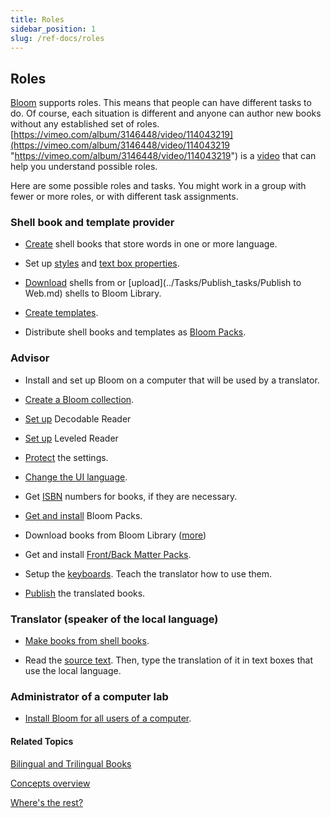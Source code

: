 ```yaml
---
title: Roles
sidebar_position: 1
slug: /ref-docs/roles
---
```


## Roles

[Bloom](../Overview/Bloom_overview.md) supports roles. This means that people can have different tasks to do. Of course, each situation is different and anyone can author new books without any established set of roles. [https://vimeo.com/album/3146448/video/114043219](https://vimeo.com/album/3146448/video/114043219 "https://vimeo.com/album/3146448/video/114043219") is a [video](../FAQ/Instructional_Videos.md) that can help you understand possible roles.

Here are some possible roles and tasks. You might work in a group with fewer or more roles, or with different task assignments.

### Shell book and template provider

-   [Create](../Tasks/Shell_book_tasks/Create_a_shell_book.md) shell books that store words in one or more language.
    
-   Set up [styles](Styles.md) and [text box properties](../User_Interface/Dialog_boxes/Text_Box_Properties_dialog_box.md).
    
-   [Download](Sources_For_New_Shells.md) shells from or [upload](../Tasks/Publish_tasks/Publish to Web.md) shells to Bloom Library.
    
-   [Create templates](../Tasks/Advanced_tasks/Create_a_template.md).
    
-   Distribute shell books and templates as [Bloom Packs](Bloom_Pack.md).
    

### Advisor

-   Install and set up Bloom on a computer that will be used by a translator.
    
-   [Create a Bloom collection](../Tasks/Basic_tasks/Create_a_Bloom_collection.md).
    
-   [Set up](../Tasks/Edit_tasks/Decodable_Reader_Tool/Decodable_Reader_Tool_overview.md) Decodable Reader
    
-   [Set up](../Tasks/Edit_tasks/Leveled_Reader_Tool/Leveled_Reader_Tool_overview.md) Leveled Reader
    
-   [Protect](../Tasks/Basic_tasks/Choose_settings_protections.md) the settings.
    
-   [Change the UI language](../Tasks/Basic_tasks/Change_User_Interface_language.md).
    
-   Get [ISBN](ISBN.md) numbers for books, if they are necessary.
    
-   [Get and install](../Tasks/Basic_tasks/Get_shell_books_from_others.md) Bloom Packs.
    
-   Download books from Bloom Library ([more](Sources_For_New_Books.md))
    
-   Get and install [Front/Back Matter Packs](Front_Back_Matter_Pack.md).
    
-   Setup the [keyboards](Keyboards.md). Teach the translator how to use them.
    
-   [Publish](../Tasks/Publish_tasks/Publish_tasks_overview.md) the translated books.
    

### Translator (speaker of the local language)

-   [Make books from shell books](../Tasks/Collections_tab_tasks/Make_a_book_from_a_sample_shell.md).
    
-   Read the [source text](Source_text.md). Then, type the translation of it in text boxes that use the local language.
    

### Administrator of a computer lab

-   [Install Bloom for all users of a computer](../Tasks/Advanced_tasks/Install_Bloom_for_all_users_of_a_computer.md).
    

#### Related Topics

[Bilingual and Trilingual Books](Bilingual_or_trilingual_books.md)

[Concepts overview](Concepts_overview.md)

[Where's the rest?](Collection.md)